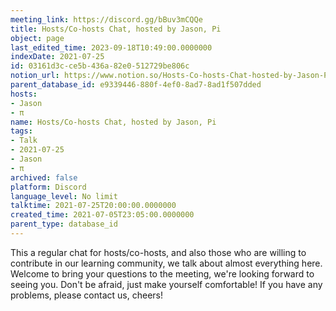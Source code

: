```yaml
---
meeting_link: https://discord.gg/bBuv3mCQQe
title: Hosts/Co-hosts Chat, hosted by Jason, Pi
object: page
last_edited_time: 2023-09-18T10:49:00.0000000
indexDate: 2021-07-25
id: 03161d3c-ce5b-436a-82e0-512729be806c
notion_url: https://www.notion.so/Hosts-Co-hosts-Chat-hosted-by-Jason-Pi-03161d3cce5b436a82e0512729be806c
parent_database_id: e9339446-880f-4ef0-8ad7-8ad1f507dded
hosts:
- Jason
- π
name: Hosts/Co-hosts Chat, hosted by Jason, Pi
tags:
- Talk
- 2021-07-25
- Jason
- π
archived: false
platform: Discord
language_level: No limit
talktime: 2021-07-25T20:00:00.0000000
created_time: 2021-07-05T23:05:00.0000000
parent_type: database_id
---
```







This a regular chat for hosts/co-hosts, and also those who are willing to contribute in our learning community, we talk about almost everything here. Welcome to bring your questions to the meeting, we're looking forward to seeing you. Don't be afraid, just make yourself comfortable!
If you have any problems, please contact us, cheers!




